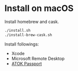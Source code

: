 # Install on macOS

Install homebrew and cask.

```sh
./install.sh
./install-brew-cask.sh
```

Install followings:

* Xcode
* Microsoft Remote Desktop
* [ATOK Passport](https://www.justmyshop.com/camp/atok_passport/dl/)
